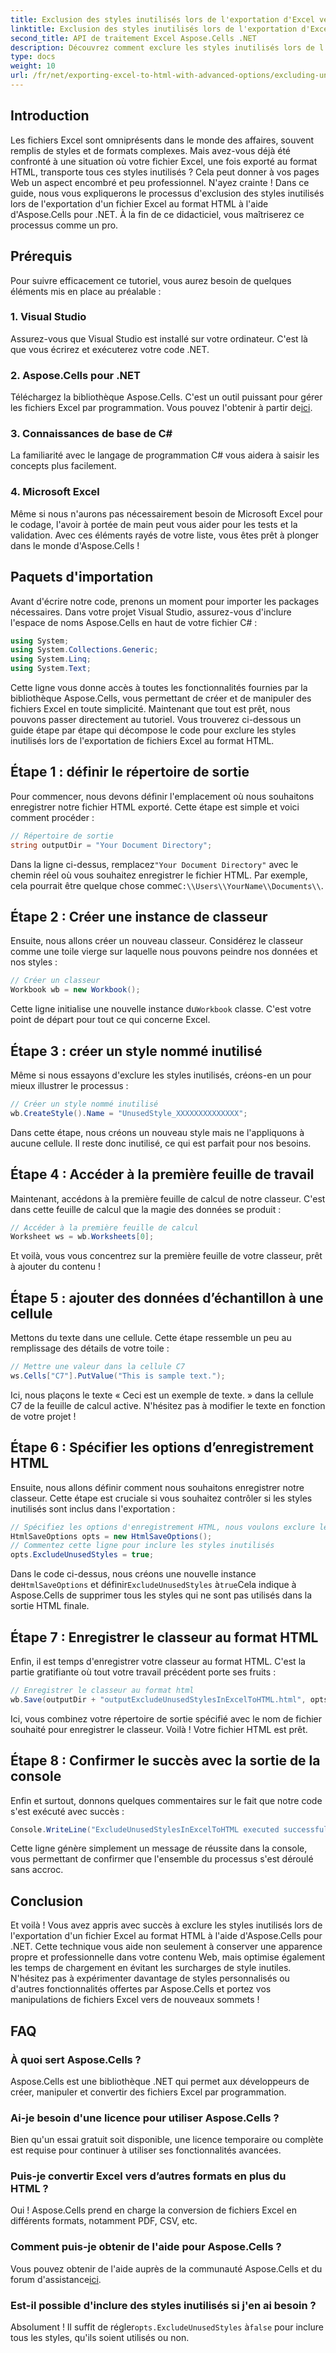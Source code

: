 ```yaml
---
title: Exclusion des styles inutilisés lors de l'exportation d'Excel vers HTML
linktitle: Exclusion des styles inutilisés lors de l'exportation d'Excel vers HTML
second_title: API de traitement Excel Aspose.Cells .NET
description: Découvrez comment exclure les styles inutilisés lors de l'exportation d'Excel vers HTML à l'aide d'Aspose.Cells pour .NET dans ce guide détaillé étape par étape.
type: docs
weight: 10
url: /fr/net/exporting-excel-to-html-with-advanced-options/excluding-unused-styles/
---
```

## Introduction
Les fichiers Excel sont omniprésents dans le monde des affaires, souvent remplis de styles et de formats complexes. Mais avez-vous déjà été confronté à une situation où votre fichier Excel, une fois exporté au format HTML, transporte tous ces styles inutilisés ? Cela peut donner à vos pages Web un aspect encombré et peu professionnel. N'ayez crainte ! Dans ce guide, nous vous expliquerons le processus d'exclusion des styles inutilisés lors de l'exportation d'un fichier Excel au format HTML à l'aide d'Aspose.Cells pour .NET. À la fin de ce didacticiel, vous maîtriserez ce processus comme un pro.
## Prérequis
Pour suivre efficacement ce tutoriel, vous aurez besoin de quelques éléments mis en place au préalable :
### 1. Visual Studio
Assurez-vous que Visual Studio est installé sur votre ordinateur. C'est là que vous écrirez et exécuterez votre code .NET.
### 2. Aspose.Cells pour .NET
Téléchargez la bibliothèque Aspose.Cells. C'est un outil puissant pour gérer les fichiers Excel par programmation. Vous pouvez l'obtenir à partir de[ici](https://releases.aspose.com/cells/net/).
### 3. Connaissances de base de C#
La familiarité avec le langage de programmation C# vous aidera à saisir les concepts plus facilement.
### 4. Microsoft Excel
Même si nous n'aurons pas nécessairement besoin de Microsoft Excel pour le codage, l'avoir à portée de main peut vous aider pour les tests et la validation.
Avec ces éléments rayés de votre liste, vous êtes prêt à plonger dans le monde d'Aspose.Cells !
## Paquets d'importation
Avant d'écrire notre code, prenons un moment pour importer les packages nécessaires. Dans votre projet Visual Studio, assurez-vous d'inclure l'espace de noms Aspose.Cells en haut de votre fichier C# :
```csharp
using System;
using System.Collections.Generic;
using System.Linq;
using System.Text;
```
Cette ligne vous donne accès à toutes les fonctionnalités fournies par la bibliothèque Aspose.Cells, vous permettant de créer et de manipuler des fichiers Excel en toute simplicité.
Maintenant que tout est prêt, nous pouvons passer directement au tutoriel. Vous trouverez ci-dessous un guide étape par étape qui décompose le code pour exclure les styles inutilisés lors de l'exportation de fichiers Excel au format HTML.
## Étape 1 : définir le répertoire de sortie
Pour commencer, nous devons définir l'emplacement où nous souhaitons enregistrer notre fichier HTML exporté. Cette étape est simple et voici comment procéder :
```csharp
// Répertoire de sortie
string outputDir = "Your Document Directory";
```
 Dans la ligne ci-dessus, remplacez`"Your Document Directory"` avec le chemin réel où vous souhaitez enregistrer le fichier HTML. Par exemple, cela pourrait être quelque chose comme`C:\\Users\\YourName\\Documents\\`.
## Étape 2 : Créer une instance de classeur
Ensuite, nous allons créer un nouveau classeur. Considérez le classeur comme une toile vierge sur laquelle nous pouvons peindre nos données et nos styles :
```csharp
// Créer un classeur
Workbook wb = new Workbook();
```
 Cette ligne initialise une nouvelle instance du`Workbook` classe. C'est votre point de départ pour tout ce qui concerne Excel.
## Étape 3 : créer un style nommé inutilisé
Même si nous essayons d'exclure les styles inutilisés, créons-en un pour mieux illustrer le processus :
```csharp
// Créer un style nommé inutilisé
wb.CreateStyle().Name = "UnusedStyle_XXXXXXXXXXXXXX";
```
Dans cette étape, nous créons un nouveau style mais ne l'appliquons à aucune cellule. Il reste donc inutilisé, ce qui est parfait pour nos besoins.
## Étape 4 : Accéder à la première feuille de travail
Maintenant, accédons à la première feuille de calcul de notre classeur. C'est dans cette feuille de calcul que la magie des données se produit :
```csharp
// Accéder à la première feuille de calcul
Worksheet ws = wb.Worksheets[0];
```
Et voilà, vous vous concentrez sur la première feuille de votre classeur, prêt à ajouter du contenu !
## Étape 5 : ajouter des données d’échantillon à une cellule
Mettons du texte dans une cellule. Cette étape ressemble un peu au remplissage des détails de votre toile :
```csharp
// Mettre une valeur dans la cellule C7
ws.Cells["C7"].PutValue("This is sample text.");
```
Ici, nous plaçons le texte « Ceci est un exemple de texte. » dans la cellule C7 de la feuille de calcul active. N'hésitez pas à modifier le texte en fonction de votre projet !
## Étape 6 : Spécifier les options d’enregistrement HTML
Ensuite, nous allons définir comment nous souhaitons enregistrer notre classeur. Cette étape est cruciale si vous souhaitez contrôler si les styles inutilisés sont inclus dans l'exportation :
```csharp
// Spécifiez les options d'enregistrement HTML, nous voulons exclure les styles inutilisés
HtmlSaveOptions opts = new HtmlSaveOptions();
// Commentez cette ligne pour inclure les styles inutilisés
opts.ExcludeUnusedStyles = true;
```
 Dans le code ci-dessus, nous créons une nouvelle instance de`HtmlSaveOptions` et définir`ExcludeUnusedStyles` à`true`Cela indique à Aspose.Cells de supprimer tous les styles qui ne sont pas utilisés dans la sortie HTML finale.
## Étape 7 : Enregistrer le classeur au format HTML
Enfin, il est temps d'enregistrer votre classeur au format HTML. C'est la partie gratifiante où tout votre travail précédent porte ses fruits :
```csharp
// Enregistrer le classeur au format html
wb.Save(outputDir + "outputExcludeUnusedStylesInExcelToHTML.html", opts);
```
Ici, vous combinez votre répertoire de sortie spécifié avec le nom de fichier souhaité pour enregistrer le classeur. Voilà ! Votre fichier HTML est prêt.
## Étape 8 : Confirmer le succès avec la sortie de la console
Enfin et surtout, donnons quelques commentaires sur le fait que notre code s'est exécuté avec succès :
```csharp
Console.WriteLine("ExcludeUnusedStylesInExcelToHTML executed successfully.");
```
Cette ligne génère simplement un message de réussite dans la console, vous permettant de confirmer que l'ensemble du processus s'est déroulé sans accroc.
## Conclusion
Et voilà ! Vous avez appris avec succès à exclure les styles inutilisés lors de l'exportation d'un fichier Excel au format HTML à l'aide d'Aspose.Cells pour .NET. Cette technique vous aide non seulement à conserver une apparence propre et professionnelle dans votre contenu Web, mais optimise également les temps de chargement en évitant les surcharges de style inutiles. 
N'hésitez pas à expérimenter davantage de styles personnalisés ou d'autres fonctionnalités offertes par Aspose.Cells et portez vos manipulations de fichiers Excel vers de nouveaux sommets !
## FAQ
### À quoi sert Aspose.Cells ?  
Aspose.Cells est une bibliothèque .NET qui permet aux développeurs de créer, manipuler et convertir des fichiers Excel par programmation.
### Ai-je besoin d'une licence pour utiliser Aspose.Cells ?  
Bien qu'un essai gratuit soit disponible, une licence temporaire ou complète est requise pour continuer à utiliser ses fonctionnalités avancées.
### Puis-je convertir Excel vers d’autres formats en plus du HTML ?  
Oui ! Aspose.Cells prend en charge la conversion de fichiers Excel en différents formats, notamment PDF, CSV, etc.
### Comment puis-je obtenir de l'aide pour Aspose.Cells ?  
 Vous pouvez obtenir de l'aide auprès de la communauté Aspose.Cells et du forum d'assistance[ici](https://forum.aspose.com/c/cells/9).
### Est-il possible d'inclure des styles inutilisés si j'en ai besoin ?  
 Absolument ! Il suffit de régler`opts.ExcludeUnusedStyles` à`false` pour inclure tous les styles, qu'ils soient utilisés ou non.